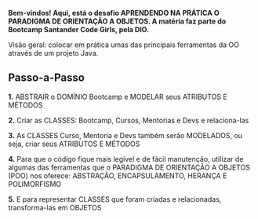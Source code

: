 **Bem-vindos! Aqui, está o desafio APRENDENDO NA PRÁTICA O PARADIGMA DE ORIENTAÇÃO A OBJETOS. A matéria faz parte do Bootcamp Santander Code Girls, pela DIO.**

Visão geral: colocar em prática umas das principais ferramentas da OO através de um projeto Java.



## Passo-a-Passo

**1.**  ABSTRAIR o DOMÍNIO Bootcamp e MODELAR seus ATRIBUTOS E MÉTODOS

**2.** Criar as CLASSES: Bootcamp, Cursos, Mentorias e Devs e relaciona-las

**3.** As CLASSES Curso, Mentoria e Devs também serão MODELADOS, ou seja, criar seus ATRIBUTOS E MÉTODOS

**4.** Para que o código fique mais legível e de fácil manutenção, utilizar de algumas das ferramentas que o PARADIGMA DE ORIENTAÇÃO A OBJETOS (POO) nos oferece: ABSTRAÇÃO, ENCAPSULAMENTO, HERANÇA E POLIMORFISMO

**5.** E para representar CLASSES que foram criadas e relacionadas, transforma-las em OBJETOS

